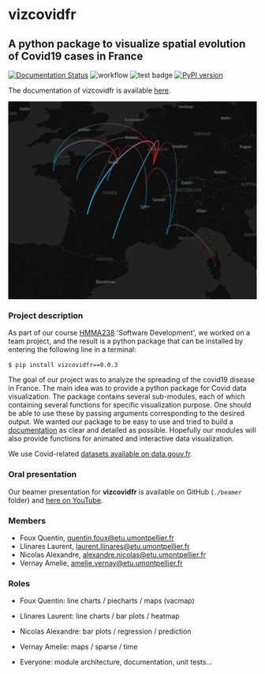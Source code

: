 <p align="center"><h1>vizcovidfr</h1></p>


## A python package to visualize spatial evolution of Covid19 cases in France

[![Documentation Status](https://readthedocs.org/projects/vizcovidfr/badge/?version=latest)](https://vizcovidfr.readthedocs.io/en/latest/?badge=latest)
![workflow](https://github.com/AmelieVernay/vizcovidfr/workflows/actions/pythonpackage.yml/badge.svg)
![test badge](https://github.com/AmelieVernay/vizcovidfr/workflows/pythonpackage.yml/badge.svg?branch=main)
[![PyPI version](https://badge.fury.io/py/vizcovidfr.svg)](https://badge.fury.io/py/vizcovidfr)

The documentation of vizcovidfr is available [here](https://vizcovidfr.readthedocs.io/en/latest/index.html).

<p align="center">
<img src="./doc/source/_static/vizcovidfr_transfer_map.png" style="vertical-align:middle" width="600" height='400' class='center' alt='logo'>
</p>

### Project description

As part of our course [HMMA238](https://github.com/bcharlier/HMMA238) 'Software Development', we worked on a team project, and the result is a python package that can be installed by entering the following line in a terminal:

```{bash}
$ pip install vizcovidfr==0.0.3
```

The goal of our project was to analyze the spreading of the covid19 disease in France.
The main idea was to provide a python package for Covid data visualization.
The package contains several sub-modules, each of which containing several functions for specific visualization purpose. One should be able to use these by passing arguments corresponding to the desired output. We wanted our package to be easy to use and tried to build a [documentation](https://vizcovidfr.readthedocs.io/en/latest/index.html) as clear and detailed as possible.
Hopefully our modules will also provide functions for animated and interactive data visualization.

We use Covid-related [datasets available on data.gouv.fr](https://www.data.gouv.fr/en/datasets/).

### Oral presentation

Our beamer presentation for **vizcovidfr** is available on GitHub (`./beamer` folder) and [here on YouTube](https://www.youtube.com/watch?v=8RLse3MGTMU).

### Members

- Foux Quentin, quentin.foux@etu.umontpellier.fr
- Llinares Laurent, laurent.llinares@etu.umontpellier.fr
- Nicolas Alexandre, alexandre.nicolas@etu.umontpellier.fr
- Vernay Amelie, amelie.vernay@etu.umontpellier.fr

### Roles

- Foux Quentin: line charts / piecharts / maps (vacmap)
- Llinares Laurent: line charts / bar plots / heatmap
- Nicolas Alexandre: bar plots / regression / prediction
- Vernay Amelie: maps / sparse / time

- Everyone: module architecture, documentation, unit tests...
